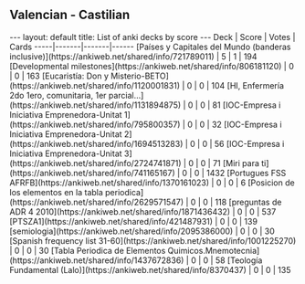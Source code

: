 <h2>Valencian  -  Castilian</h2>
---
layout: default
title: List of anki decks by score
---
Deck | Score | Votes | Cards
-----|-------|-------|------
[Países y Capitales del Mundo (banderas inclusive)](https://ankiweb.net/shared/info/721789011) | 5 | 1 | 194
[Developmental milestones](https://ankiweb.net/shared/info/806181120) | 0 | 0 | 163
[Eucaristía: Don y Misterio-BETO](https://ankiweb.net/shared/info/1120001831) | 0 | 0 | 104
[HI, Enfermería 2do 1ero, comunitaria, 1er parcial...](https://ankiweb.net/shared/info/1131894875) | 0 | 0 | 81
[IOC-Empresa i Iniciativa Emprenedora-Unitat 1](https://ankiweb.net/shared/info/795800357) | 0 | 0 | 32
[IOC-Empresa i Iniciativa Emprenedora-Unitat 2](https://ankiweb.net/shared/info/1694513283) | 0 | 0 | 56
[IOC-Empresa i Iniciativa Emprenedora-Unitat 3](https://ankiweb.net/shared/info/2724741871) | 0 | 0 | 71
[Miri para ti](https://ankiweb.net/shared/info/741165167) | 0 | 0 | 1432
[Portugues FSS AFRFB](https://ankiweb.net/shared/info/1370161023) | 0 | 0 | 6
[Posicion de los elementos en la tabla periodica](https://ankiweb.net/shared/info/2629571547) | 0 | 0 | 118
[preguntas de ADR 4 2010](https://ankiweb.net/shared/info/1871436432) | 0 | 0 | 537
[PTSZA1](https://ankiweb.net/shared/info/421487931) | 0 | 0 | 139
[semiologia](https://ankiweb.net/shared/info/2095386000) | 0 | 0 | 30
[Spanish frequency list 31-60](https://ankiweb.net/shared/info/1001225270) | 0 | 0 | 30
[Tabla Periodica de Elementos Quimicos.Mnemotecnia](https://ankiweb.net/shared/info/1437672836) | 0 | 0 | 58
[Teología Fundamental (Lalo)](https://ankiweb.net/shared/info/8370437) | 0 | 0 | 135

